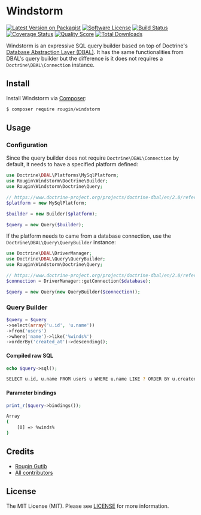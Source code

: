 # Windstorm

[![Latest Version on Packagist][ico-version]][link-packagist]
[![Software License][ico-license]][link-license]
[![Build Status][ico-travis]][link-travis]
[![Coverage Status][ico-scrutinizer]][link-scrutinizer]
[![Quality Score][ico-code-quality]][link-code-quality]
[![Total Downloads][ico-downloads]][link-downloads]

Windstorm is an expressive SQL query builder based on top of Doctrine's [Database Abstraction Layer (DBAL)](https://www.doctrine-project.org/projects/dbal.html). It has the same functionalities from DBAL's query builder but the difference is it does not requires a `Doctrine\DBAL\Connection` instance.

## Install

Install Windstorm via [Composer](https://getcomposer.org):

``` bash
$ composer require rougin/windstorm
```

## Usage

### Configuration

Since the query builder does not require `Doctrine\DBAL\Connection` by default, it needs to have a specified platform defined:

``` php
use Doctrine\DBAL\Platforms\MySqlPlatform;
use Rougin\Windstorm\Doctrine\Builder;
use Rougin\Windstorm\Doctrine\Query;

// https://www.doctrine-project.org/projects/doctrine-dbal/en/2.8/reference/platforms.html
$platform = new MySqlPlatform;

$builder = new Builder($platform);

$query = new Query($builder);
```

If the platform needs to came from a database connection, use the `Doctrine\DBAL\Query\QueryBuilder` instance:

``` php
use Doctrine\DBAL\DriverManager;
use Doctrine\DBAL\Query\QueryBuilder;
use Rougin\Windstorm\Doctrine\Query;

// https://www.doctrine-project.org/projects/doctrine-dbal/en/2.8/reference/configuration.html#configuration
$connection = DriverManager::getConnection($database);

$query = new Query(new QueryBuilder($connection));
```

### Query Builder

``` php
$query = $query
->select(array('u.id', 'u.name'))
->from('users')
->where('name')->like('%winds%')
->orderBy('created_at')->descending();
```

#### Compiled raw SQL

``` php
echo $query->sql();
```

``` bash
SELECT u.id, u.name FROM users u WHERE u.name LIKE ? ORDER BY u.created_at DESC
```

#### Parameter bindings

``` php
print_r($query->bindings());
```

``` bash
Array
(
    [0] => %winds%
)
```

## Credits

- [Rougin Gutib][link-author]
- [All contributors][link-contributors]

## License

The MIT License (MIT). Please see [LICENSE][link-license] for more information.

[ico-version]: https://img.shields.io/packagist/v/rougin/windstorm.svg?style=flat-square
[ico-license]: https://img.shields.io/badge/license-MIT-brightgreen.svg?style=flat-square
[ico-travis]: https://img.shields.io/travis/rougin/windstorm/master.svg?style=flat-square
[ico-scrutinizer]: https://img.shields.io/scrutinizer/coverage/g/rougin/windstorm.svg?style=flat-square
[ico-code-quality]: https://img.shields.io/scrutinizer/g/rougin/windstorm.svg?style=flat-square
[ico-downloads]: https://img.shields.io/packagist/dt/rougin/windstorm.svg?style=flat-square

[link-author]: https://rougin.github.io
[link-changelog]: https://github.com/rougin/windstorm/blob/master/CHANGELOG.md
[link-code-quality]: https://scrutinizer-ci.com/g/rougin/windstorm
[link-contributors]: https://github.com/rougin/windstorm/contributors
[link-downloads]: https://packagist.org/packages/rougin/windstorm
[link-license]: https://github.com/rougin/windstorm/blob/master/LICENSE.md
[link-packagist]: https://packagist.org/packages/rougin/windstorm
[link-scrutinizer]: https://scrutinizer-ci.com/g/rougin/windstorm/code-structure
[link-travis]: https://travis-ci.org/rougin/windstorm